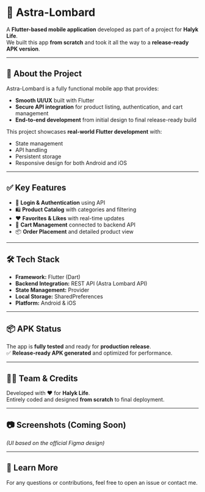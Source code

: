 # 📱 Astra-Lombard

A **Flutter-based mobile application** developed as part of a project for **Halyk Life**.  
We built this app **from scratch** and took it all the way to a **release-ready APK version**.  

---

## 🚀 About the Project
Astra-Lombard is a fully functional mobile app that provides:
- **Smooth UI/UX** built with Flutter
- **Secure API integration** for product listing, authentication, and cart management
- **End-to-end development** from initial design to final release-ready build

This project showcases **real-world Flutter development** with:
- State management
- API handling
- Persistent storage
- Responsive design for both Android and iOS

---

## ✅ Key Features
- 🔐 **Login & Authentication** using API
- 🛍 **Product Catalog** with categories and filtering
- ❤️ **Favorites & Likes** with real-time updates
- 🛒 **Cart Management** connected to backend API
- 📦 **Order Placement** and detailed product view

---

## 🛠 Tech Stack
- **Framework:** Flutter (Dart)
- **Backend Integration:** REST API (Astra Lombard API)
- **State Management:** Provider
- **Local Storage:** SharedPreferences
- **Platform:** Android & iOS

---

## 📦 APK Status
The app is **fully tested** and ready for **production release**.  
✅ **Release-ready APK generated** and optimized for performance.

---

## 👨‍💻 Team & Credits
Developed with ❤️ for **Halyk Life**.  
Entirely coded and designed **from scratch** to final deployment.

---

## 📷 Screenshots (Coming Soon)
*(UI based on the official Figma design)*

---

## 🔗 Learn More
For any questions or contributions, feel free to open an issue or contact me.  

